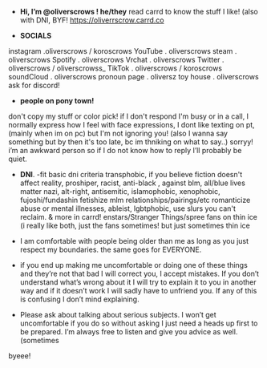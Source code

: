 - **Hi, I’m @oliverscrows ! he/they**
 read carrd to know the stuff I like! (also with DNI, BYF!
 https://oliverrscrow.carrd.co
 

 - **SOCIALS**

instagram .oliverscrows / koroscrows
YouTube . oliverscrows
steam . oliverscrows
Spotify . oliverscrows
Vrchat . oliverscrows
Twitter . oliverscrows / oliverscrowss_
TikTok . oliverscrows / koroscrows
soundCloud . oliverscrows
pronoun page . oliversz
toy house . oliverscrows
ask for discord!


- **people on pony town!**

don't copy my stuff or color pick! if I don't respond I'm busy or in a call, I normally express how I feel with face expressions, I dont like texting on pt, (mainly when im on pc) but I'm not ignoring you! (also I wanna say something but by then it's too late, bc im thniking on what to say..) sorryy! i’m an awkward person so if I do not know how to reply I’ll probably be quiet.


- **DNI**. 
-fit basic dni criteria 
transphobic, if you believe fiction doesn't affect reality, proshiper, racist, anti-black , against blm, all/blue lives matter nazi, alt-right, antisemitic, islamophobic, xenophobic, fujoshi/fundashin fetishize mlm relationships/pairings/etc romanticize abuse or mental illnesses, ableist, lgbtphobic, use slurs you can't reclaim. & more in carrd! enstars/Stranger Things/spree fans on thin ice (i really like both, just the fans sometimes!  but just sometimes thin ice

- I am comfortable with people being older than me as long as you just respect my boundaries. the same goes for EVERYONE.
- if you end up making me uncomfortable or doing one of these things and they’re not that bad I will correct you, I accept mistakes. If you don’t understand what’s wrong about it I will try to explain it to you in another way and if it doesn’t work I will sadly have to unfriend you. If any of this is confusing I don’t mind explaining.
- Please ask about talking about serious subjects. I won’t get uncomfortable if you do so without asking I just need a heads up first to be prepared. I’m always free to listen and give you advice as well. (sometimes

byeee! 
